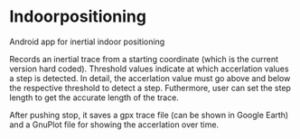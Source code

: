 Indoorpositioning
=================

Android app for inertial indoor positioning

Records an inertial trace from a starting coordinate (which is the current version hard coded).
Threshold values indicate at which accerlation values a step is detected.
In detail, the accerlation value must go above and below the respective threshold to detect a step.
Futhermore, user can set the step length to get the accurate length of the trace.

After pushing stop, it saves a gpx trace file (can be shown in Google Earth) and a GnuPlot file for showing the accerlation over time.
